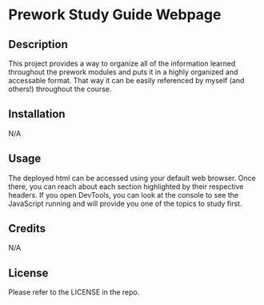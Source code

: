# Prework Study Guide Webpage

## Description

This project provides a way to organize all of the information learned throughout the prework modules and puts it in a highly organized and accessable format. That way it can be easily referenced by myself (and others!) throughout the course.

## Installation

N/A

## Usage

The deployed html can be accessed using your default web browser. Once there, you can reach about each section highlighted by their respective headers. If you open DevTools, you can look at the console to see the JavaScript running and will provide you one of the topics to study first.


## Credits

N/A

## License

Please refer to the LICENSE in the repo.
